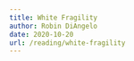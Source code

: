 ```yaml
---
title: White Fragility
author: Robin DiAngelo
date: 2020-10-20
url: /reading/white-fragility
---
```

